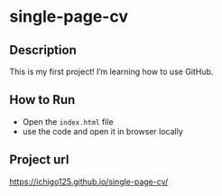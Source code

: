 # single-page-cv
## Description
This is my first project! I’m learning how to use GitHub.

## How to Run
- Open the `index.html` file
- use the code and open it in browser locally 

## Project url
https://ichigo125.github.io/single-page-cv/
